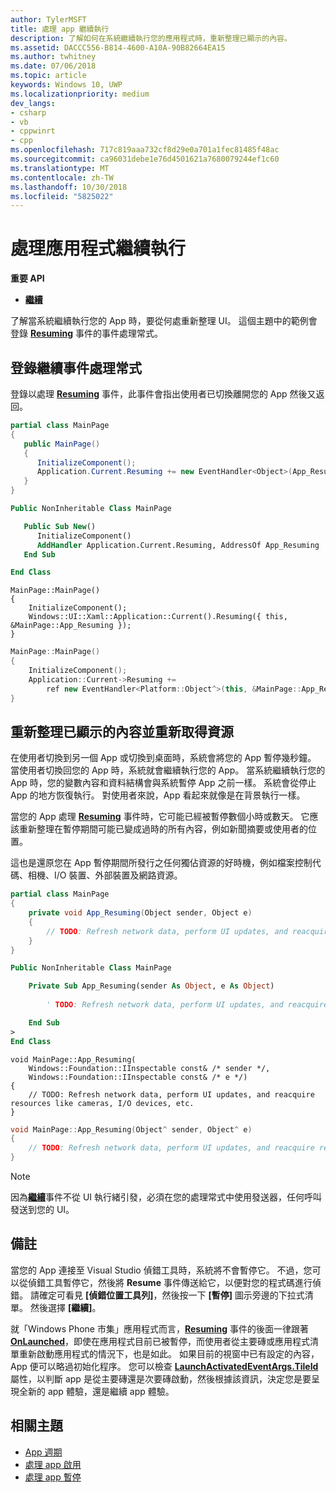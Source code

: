 ```yaml
---
author: TylerMSFT
title: 處理 app 繼續執行
description: 了解如何在系統繼續執行您的應用程式時，重新整理已顯示的內容。
ms.assetid: DACCC556-B814-4600-A10A-90B82664EA15
ms.author: twhitney
ms.date: 07/06/2018
ms.topic: article
keywords: Windows 10, UWP
ms.localizationpriority: medium
dev_langs:
- csharp
- vb
- cppwinrt
- cpp
ms.openlocfilehash: 717c819aaa732cf8d29e0a701a1fec81485f48ac
ms.sourcegitcommit: ca96031debe1e76d4501621a7680079244ef1c60
ms.translationtype: MT
ms.contentlocale: zh-TW
ms.lasthandoff: 10/30/2018
ms.locfileid: "5825022"
---
```

# <a name="handle-app-resume"></a>處理應用程式繼續執行

**重要 API**

- [**繼續**](https://msdn.microsoft.com/library/windows/apps/br242339)

了解當系統繼續執行您的 App 時，要從何處重新整理 UI。 這個主題中的範例會登錄 [**Resuming**](https://msdn.microsoft.com/library/windows/apps/br242339) 事件的事件處理常式。

## <a name="register-the-resuming-event-handler"></a>登錄繼續事件處理常式

登錄以處理 [**Resuming**](https://msdn.microsoft.com/library/windows/apps/br242339) 事件，此事件會指出使用者已切換離開您的 App 然後又返回。

```csharp
partial class MainPage
{
   public MainPage()
   {
      InitializeComponent();
      Application.Current.Resuming += new EventHandler<Object>(App_Resuming);
   }
}
```

```vb
Public NonInheritable Class MainPage

   Public Sub New()
      InitializeComponent()
      AddHandler Application.Current.Resuming, AddressOf App_Resuming
   End Sub

End Class
```

```cppwinrt
MainPage::MainPage()
{
    InitializeComponent();
    Windows::UI::Xaml::Application::Current().Resuming({ this, &MainPage::App_Resuming });
}
```

```cpp
MainPage::MainPage()
{
    InitializeComponent();
    Application::Current->Resuming +=
        ref new EventHandler<Platform::Object^>(this, &MainPage::App_Resuming);
}
```

## <a name="refresh-displayed-content-and-reacquire-resources"></a>重新整理已顯示的內容並重新取得資源

在使用者切換到另一個 App 或切換到桌面時，系統會將您的 App 暫停幾秒鐘。 當使用者切換回您的 App 時，系統就會繼續執行您的 App。 當系統繼續執行您的 App 時，您的變數內容和資料結構會與系統暫停 App 之前一樣。 系統會從停止 App 的地方恢復執行。 對使用者來說，App 看起來就像是在背景執行一樣。

當您的 App 處理 [**Resuming**](https://msdn.microsoft.com/library/windows/apps/br242339) 事件時，它可能已經被暫停數個小時或數天。 它應該重新整理在暫停期間可能已變成過時的所有內容，例如新聞摘要或使用者的位置。

這也是還原您在 App 暫停期間所發行之任何獨佔資源的好時機，例如檔案控制代碼、相機、I/O 裝置、外部裝置及網路資源。

```csharp
partial class MainPage
{
    private void App_Resuming(Object sender, Object e)
    {
        // TODO: Refresh network data, perform UI updates, and reacquire resources like cameras, I/O devices, etc.
    }
}
```

```vb
Public NonInheritable Class MainPage

    Private Sub App_Resuming(sender As Object, e As Object)
 
        ' TODO: Refresh network data, perform UI updates, and reacquire resources like cameras, I/O devices, etc.

    End Sub
>
End Class
```

```cppwinrt
void MainPage::App_Resuming(
    Windows::Foundation::IInspectable const& /* sender */,
    Windows::Foundation::IInspectable const& /* e */)
{
    // TODO: Refresh network data, perform UI updates, and reacquire resources like cameras, I/O devices, etc.
}
```

```cpp
void MainPage::App_Resuming(Object^ sender, Object^ e)
{
    // TODO: Refresh network data, perform UI updates, and reacquire resources like cameras, I/O devices, etc.
}
```

> [!NOTE]
> 因為[**繼續**](https://msdn.microsoft.com/library/windows/apps/br242339)事件不從 UI 執行緒引發，必須在您的處理常式中使用發送器，任何呼叫發送到您的 UI。

## <a name="remarks"></a>備註

當您的 App 連接至 Visual Studio 偵錯工具時，系統將不會暫停它。 不過，您可以從偵錯工具暫停它，然後將 **Resume** 事件傳送給它，以便對您的程式碼進行偵錯。 請確定可看見 **\[偵錯位置工具列\]**，然後按一下 **\[暫停\]** 圖示旁邊的下拉式清單。 然後選擇 **\[繼續\]**。

就「Windows Phone 市集」應用程式而言，[**Resuming**](https://msdn.microsoft.com/library/windows/apps/br242339) 事件的後面一律跟著 [**OnLaunched**](https://msdn.microsoft.com/library/windows/apps/br242335)，即使在應用程式目前已被暫停，而使用者從主要磚或應用程式清單重新啟動應用程式的情況下，也是如此。 如果目前的視窗中已有設定的內容，App 便可以略過初始化程序。 您可以檢查 [**LaunchActivatedEventArgs.TileId**](https://msdn.microsoft.com/library/windows/apps/br224736) 屬性，以判斷 app 是從主要磚還是次要磚啟動，然後根據該資訊，決定您是要呈現全新的 app 體驗，還是繼續 app 體驗。

## <a name="related-topics"></a>相關主題

* [App 週期](app-lifecycle.md)
* [處理 app 啟用](activate-an-app.md)
* [處理 app 暫停](suspend-an-app.md)
